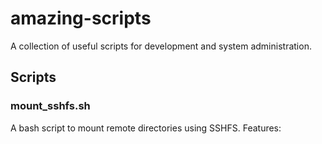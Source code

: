 # amazing-scripts

A collection of useful scripts for development and system administration.

## Scripts

### mount_sshfs.sh

A bash script to mount remote directories using SSHFS. Features:

